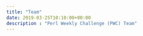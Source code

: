 ```yaml
---
title: "Team"
date: 2019-03-25T10:10:00+00:00
description : "Perl Weekly Challenge (PWC) Team"
---
```



